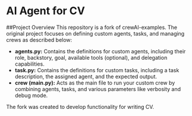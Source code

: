 # AI Agent for CV

##Project Overview
This repository is a fork of crewAI-examples. The original project focuses on defining custom agents, tasks, and managing crews as described below:

- **agents.py:** Contains the definitions for custom agents, including their role, backstory, goal, available tools (optional), and delegation capabilities.
- **task.py:** Contains the definitions for custom tasks, including a task description, the assigned agent, and the expected output.
- **crew (main.py):** Acts as the main file to run your custom crew by combining agents, tasks, and various parameters like verbosity and debug mode.

The fork was created to develop functionality for writing CV.


